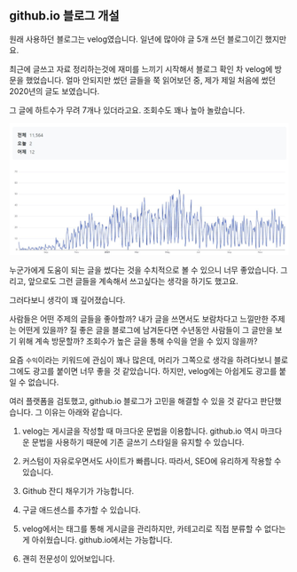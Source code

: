 ## github.io 블로그 개설

원래 사용하던 블로그는 velog였습니다. 일년에 많아야 글 5개 쓰던 블로그이긴 했지만요.

최근에 글쓰고 자료 정리하는것에 재미를 느끼기 시작해서 블로그 확인 차 velog에 방문을 했었습니다. 얼마 안되지만 썼던 글들을 쭉 읽어보던 중, 제가 제일 처음에 썼던 2020년의 글도 보였습니다.

그 글에 하트수가 무려 7개나 있더라고요. 조회수도 꽤나 높아 놀랐습니다.

<center>
<img src='./assets/img/posts/readme/velog.JPG ' width='800'/>
</center>

누군가에게 도움이 되는 글을 썼다는 것을 수치적으로 볼 수 있으니 너무 좋았습니다. 그리고, 앞으로도 그런 글들을 계속해서 쓰고싶다는 생각을 하기도 했고요.

그러다보니 생각이 꽤 깊어졌습니다.

사람들은 어떤 주제의 글들을 좋아할까? 내가 글을 쓰면서도 보람차다고 느낄만한 주제는 어떤게 있을까? 질 좋은 글을 블로그에 남겨둔다면 수년동안 사람들이 그 글만을 보기 위해 계속 방문할까? 조회수가 높은 글을 통해 수익을 얻을 수 있지 않을까?

요즘 `수익`이라는 키워드에 관심이 꽤나 많은데, 머리가 그쪽으로 생각을 하려다보니 블로그에도 광고를 붙이면 너무 좋을 것 같았습니다. 하지만, velog에는 아쉽게도 광고를 붙일 수 없습니다.

여러 플랫폼을 검토했고, github.io 블로그가 고민을 해결할 수 있을 것 같다고 판단했습니다. 그 이유는 아래와 같습니다.

1. velog는 게시글을 작성할 때 마크다운 문법을 이용합니다. github.io 역시 마크다운 문법을 사용하기 때문에 기존 글쓰기 스타일을 유지할 수 있습니다.

2. 커스텀이 자유로우면서도 사이트가 빠릅니다. 따라서, SEO에 유리하게 작용할 수 있습니다.

3. Github 잔디 채우기가 가능합니다.

4. 구글 애드센스를 추가할 수 있습니다.

5. velog에서는 태그를 통해 게시글을 관리하지만, 카테고리로 직접 분류할 수 없다는게 아쉬웠습니다. github.io에서는 가능합니다.

6. 괜히 전문성이 있어보입니다.
